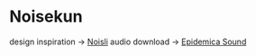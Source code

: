 # Noisekun

design inspiration   ->   [Noisli](https://www.noisli.com/)
audio download       ->   [Epidemica Sound](https://www.epidemicsound.com/)
